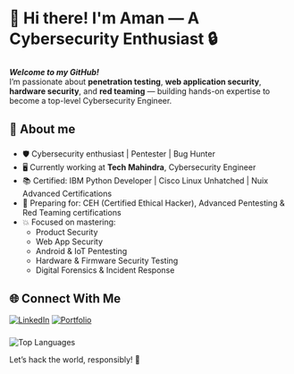 <h1 align="left">👋 Hi there! I'm Aman — A Cybersecurity Enthusiast 🔒</h1>

###

***Welcome to my GitHub!***  
I’m passionate about **penetration testing**, **web application security**, **hardware security**, and **red teaming** — building hands-on expertise to become a top-level Cybersecurity Engineer.

###

<h2 align="left">🚀 About me</h2>

###

- 🛡 Cybersecurity enthusiast | Pentester | Bug Hunter  
- 🖥 Currently working at **Tech Mahindra**, Cybersecurity Engineer 
- 📚 Certified: IBM Python Developer | Cisco Linux Unhatched | Nuix Advanced Certifications  
- 🎯 Preparing for: CEH (Certified Ethical Hacker), Advanced Pentesting & Red Teaming certifications  
- 💥 Focused on mastering:
  - Product Security  
  - Web App Security  
  - Android & IoT Pentesting  
  - Hardware & Firmware Security Testing  
  - Digital Forensics & Incident Response

###

<h2 align="left">🌐 Connect With Me</h2>

[![LinkedIn](https://img.shields.io/badge/LinkedIn-%230A66C2.svg?&style=for-the-badge&logo=linkedin&logoColor=white)](https://www.linkedin.com/in/amansharma0/) [![Portfolio](https://img.shields.io/badge/Portfolio-%23000000.svg?&style=for-the-badge&logo=hackthebox&logoColor=white)](https://linktr.ee/amansharma00)
###

![Top Languages](https://github-readme-stats.vercel.app/api/top-langs/?username=aman-sharma0&layout=compact&theme=radical)

Let’s hack the world, responsibly! 🚀

###
